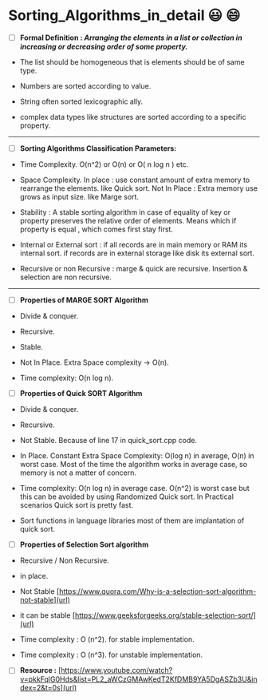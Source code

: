 # Sorting_Algorithms_in_detail 😃 😄 

- [ ] **Formal Definition : _Arranging the elements in a list or collection in increasing or decreasing order of some property._**

- The list should be homogeneous that is elements should be of same type.

- Numbers are sorted according to value.

- String often sorted lexicographic ally.

- complex data types like structures are sorted according to a specific property.
----------------------------------------------------------------------------------------------------------------------------------------

- [ ] **Sorting Algorithms Classification Parameters:**

- Time Complexity. O(n^2) or O(n) or O( n log n ) etc.

- Space Complexity.
 In place : use constant amount of extra memory to rearrange the elements. like Quick sort.
Not In Place : Extra memory use grows as input size. like Marge sort.

- Stability : A stable sorting algorithm in case of equality of key or property preserves the relative order of elements. Means which if property is equal , which comes first stay first.

- Internal or External sort : if all records are in main memory or RAM its internal sort. if records are in external storage like disk its external sort.

- Recursive or non Recursive : marge & quick are recursive. Insertion & selection are non recursive.
----------------------------------------------------------------------------------------------------------------------------------------

- [ ] **Properties of MARGE SORT Algorithm**

- Divide & conquer.

- Recursive.

- Stable.

- Not In Place. Extra Space complexity -> O(n).

- Time complexity: O(n log n).

- [ ] **Properties of Quick SORT Algorithm**
- Divide & conquer.

- Recursive.

- Not Stable. Because of line 17 in quick_sort.cpp code.

- In Place. Constant Extra Space Complexity:  O(log n) in average, O(n) in worst case. Most of the time the algorithm works in average case, so memory is not a matter of concern.

- Time complexity: O(n log n) in average case. O(n^2) is worst case but this can be avoided by using Randomized Quick sort. In Practical scenarios Quick sort is pretty fast.

- Sort functions in language libraries most of them are implantation of quick sort. 

- [ ] **Properties of Selection Sort algorithm**

- Recursive / Non Recursive.

- in place.

- Not Stable
 [https://www.quora.com/Why-is-a-selection-sort-algorithm-not-stable](url)

- it can be stable
[https://www.geeksforgeeks.org/stable-selection-sort/](url)

- Time complexity : O (n^2).  for stable implementation.
- Time complexity : O (n^3).  for unstable implementation.

- [ ] **Resource :**
[https://www.youtube.com/watch?v=pkkFqlG0Hds&list=PL2_aWCzGMAwKedT2KfDMB9YA5DgASZb3U&index=2&t=0s](url)
